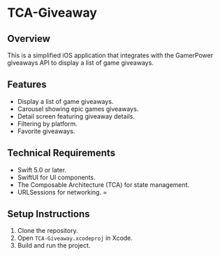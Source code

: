 # TCA-Giveaway

## Overview

This is a simplified iOS application that integrates with the GamerPower giveaways API to display a list of game giveaways.

## Features

- Display a list of game giveaways.
- Carousel showing epic games giveaways.
- Detail screen featuring giveaway details.
- Filtering by platform.
- Favorite giveaways.

## Technical Requirements

- Swift 5.0 or later.
- SwiftUI for UI components.
- The Composable Architecture (TCA) for state management.
- URLSessions for networking.
=
## Setup Instructions

1. Clone the repository.
2. Open `TCA-Giveaway.xcodeproj` in Xcode.
3. Build and run the project.

